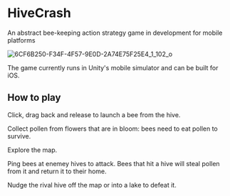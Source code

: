 # HiveCrash
An abstract bee-keeping action strategy game in development for mobile platforms

![6CF6B250-F34F-4F57-9E0D-2A74E75F25E4_1_102_o](https://user-images.githubusercontent.com/69108995/199711586-8c476f00-0bf5-4a3c-a481-24830eccbb8f.jpeg)


The game currently runs in Unity's mobile simulator and can be built for iOS.

## How to play

Click, drag back and release to launch a bee from the hive.

Collect pollen from flowers that are in bloom: bees need to eat pollen to survive.

Explore the map. 

Ping bees at enemey hives to attack. Bees that hit a hive will steal pollen from it and return it to their home.

Nudge the rival hive off the map or into a lake to defeat it.
